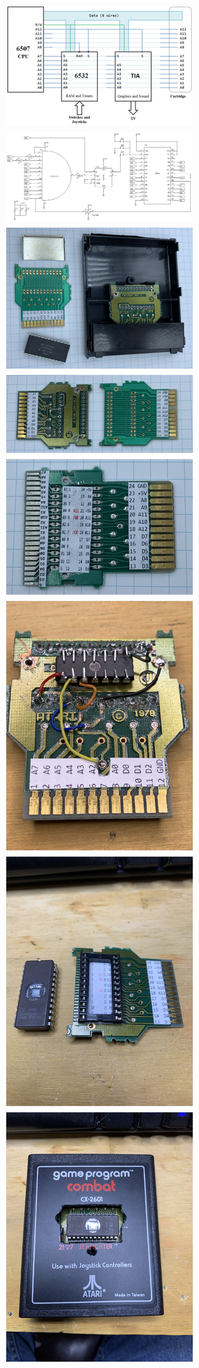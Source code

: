 
![](Hardware.jpg)

![](atari-bank.jpg)

![](atari01.jpg)

![](atari02.jpg)

![](atari03.jpg)

![](cartmod_temp.jpg)

![](cartmod3_temp.jpg)

![](cartmod2_temp.jpg)